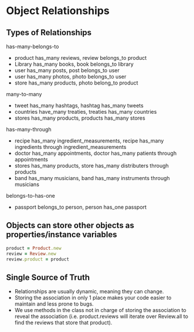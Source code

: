 # Object Relationships

## Types of Relationships

has-many-belongs-to 
 - product has_many reviews, review belongs_to product
 - Library has_many books, book belongs_to library
 - user has_many posts, post belongs_to user
 - user has_many photos, photo belongs_to user
 - store has_many products, photo belong_to product

many-to-many 
 - tweet has_many hashtags, hashtag has_many tweets
 - countries have_many treaties, treaties has_many countries
 - stores has_many products, products has_many stores

has-many-through 
 - recipe has_many ingredient_measurements, recipe has_many ingredients through ingredient_measurements
 - doctor has_many appointments, doctor has_many patients through appointments
 - stores has_many products, store has_many distributers through products
 - band has_many musicians, band has_many instruments through musicians

belongs-to-has-one
 - passport belongs_to person, person has_one passport

## Objects can store other objects as properties/instance variables
```ruby
product = Product.new
review = Review.new
review.product = product
```

## Single Source of Truth
- Relationships are usually dynamic, meaning they can change.
- Storing the association in only 1 place makes your code easier to maintain and less prone to bugs.
- We use methods in the class not in charge of storing the association to reveal the association (i.e. product.reviews will iterate over Review.all to find the reviews that store that product).